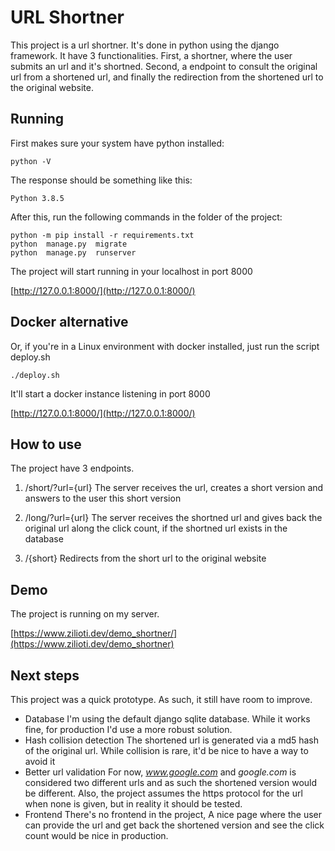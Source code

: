 # URL Shortner

This project is a url shortner. It's done in python using the django framework. It have 3 functionalities. First, a shortner, where the user submits an url and it's shortned. Second, a endpoint to consult the original url from a shortened url, and finally the redirection from the shortened url to the original website.


## Running

First makes sure your system have python installed:

    python -V

The response should be something like this:

    Python 3.8.5

After this, run the following commands in the folder of the project:

    python -m pip install -r requirements.txt
    python  manage.py  migrate
    python  manage.py  runserver

The project will start running in your localhost in port 8000

[http://127.0.0.1:8000/](http://127.0.0.1:8000/)

## Docker alternative

Or, if you're in a Linux environment with docker installed, just run the script deploy.sh

    ./deploy.sh
It'll start a docker instance listening in port 8000

[http://127.0.0.1:8000/](http://127.0.0.1:8000/)

## How to use

The project have 3 endpoints.

 1. /short/?url={url}
The server receives the url, creates a short version and answers to the user this short version

 2. /long/?url={url}
The server receives the shortned url and gives back the original url along the click count, if the shortned url exists in the database

 3. /{short}
Redirects from the short url to the original website


## Demo

The project is running on my server.

[https://www.zilioti.dev/demo_shortner/](https://www.zilioti.dev/demo_shortner)

## Next steps


This project was a quick prototype. As such, it still have room to improve.

 - Database
I'm using the default django sqlite database. While it works fine, for production I'd use a more robust solution.
 - Hash collision detection
The shortened url is generated via a md5 hash of the original url. While collision is rare, it'd be nice to have a way to avoid it
 - Better url validation
For now, *www.google.com* and *google.com* is considered two different urls and as such the shortened version would be different. Also, the project assumes the https protocol for the url when none is given, but in reality it should be tested.
 - Frontend
There's no frontend in the project, A nice page where the user can provide the url and get back the shortened version and see the click count would be nice in production.


